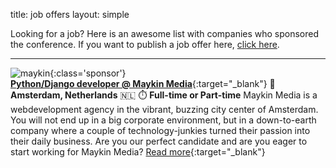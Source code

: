 title: job offers
layout: simple

Looking for a job? Here is an awesome list with companies who sponsored the conference. If you want to publish a job offer here, [click here](/sponsors/sponsorships/).

<hr/>

![maykin](/static/images/sponsors/maykin.png){:class='sponsor'}  
[**Python/Django developer @ Maykin Media**](https://www.maykinmedia.nl/en/jobs/parttime-django-jobs/){:target="_blank"} 
📍 **Amsterdam, Netherlands** 🇳🇱
⏱️ **Full-time or Part-time**
Maykin Media is a webdevelopment agency in the vibrant, buzzing city center of Amsterdam. You will not end up in a big corporate environment, but in a down-to-earth company where a couple of technology-junkies turned their passion into their daily business. Are you our perfect candidate and are you eager to start working for Maykin Media? [Read more](https://www.maykinmedia.nl/en/jobs/parttime-django-jobs/){:target="_blank"} 



